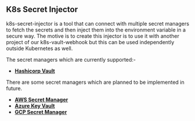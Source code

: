## K8s Secret Injector

k8s-secret-injector is a tool that can connect with multiple secret managers to fetch the secrets and then inject them into the environment variable in a secure way. The motive is to create this injector is to use it with another project of our k8s-vault-webhook but this can be used independently outside Kubernetes as well.

The secret managers which are currently supported:-

- **[Hashicorp Vault](https://www.vaultproject.io/)**

There are some secret managers which are planned to be implemented in future.

- **[AWS Secret Manager](https://aws.amazon.com/secrets-manager/)**
- **[Azure Key Vault](https://azure.microsoft.com/en-in/services/key-vault/)**
- **[GCP Secret Manager](https://cloud.google.com/secret-manager)**

